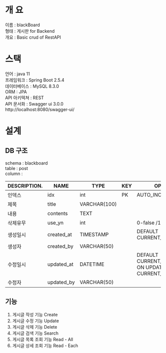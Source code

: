 # 개 요
이름 : blackBoard <br>
형태 : 게시판 for Backend <br>
개요 : Basic crud of RestAPI <br>
# 스택
언어 : java 11 <br>
프레임워크 : Spring Boot 2.5.4 <br>
데이터베이스 : MySQL 8.3.0 <br>
ORM : JPA <br>
API 아키텍쳐 : REST <br>
API 문서화 : Swagger ui 3.0.0 <br>
http://localhost:8080/swagger-ui/
# 설계
## DB 구조
schema : blackboard <br>
table : post  <br>
column :

| DESCRIPTION. | NAME | TYPE | KEY | OPTION |
|--------------| --- | --- | --- | --- |
| 인덱스          | idx | int | PK | AUTO_INCREMENT |
| 제목           | title | VARCHAR(100) |  |  |
| 내용           | contents | TEXT |  |  |
| 삭제유무         | use_yn | int |  | 0-false /1-true |
| 생성일시         | created_at | TIMESTAMP |  | DEFAULT CURRENT_TIMESTAMP |
| 생성자          | created_by | VARCHAR(50) |  |  |
| 수정일시         | updated_at | DATETIME |  | DEFAULT CURRENT_TIMESTAMP ON UPDATE CURRENT_TIMESTAMP |
| 수정자          | updated_by | VARCHAR(50) |  |  |

## 기능
1. 게시글 작성 기능 Create
2. 게시글 수정 기능 Update
3. 게시글 삭제 기능 Delete
4. 게시글 검색 기능 Search
5. 게시글 목록 조회 기능 Read - All
6. 게시글 상세 조회 기능 Read - Each